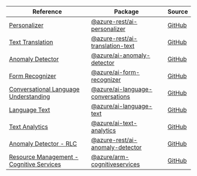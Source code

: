 | Reference | Package | Source |
|---|---|---|
|[Personalizer](ai-personalizer-rest-readme.md)|[@azure-rest/ai-personalizer](https://www.npmjs.com/package/@azure-rest/ai-personalizer)|[GitHub](https://github.com/Azure/azure-sdk-for-js/blob/main/sdk/personalizer/ai-personalizer-rest)|
|[Text Translation](ai-translation-text-rest-readme.md)|[@azure-rest/ai-translation-text](https://www.npmjs.com/package/@azure-rest/ai-translation-text)|[GitHub](https://github.com/Azure/azure-sdk-for-js/blob/main/sdk/translation/ai-translation-text-rest)|
|[Anomaly Detector](ai-anomaly-detector-readme.md)|[@azure/ai-anomaly-detector](https://www.npmjs.com/package/@azure/ai-anomaly-detector)|[GitHub](https://github.com/Azure/azure-sdk-for-js/blob/main/sdk/anomalydetector/ai-anomaly-detector)|
|[Form Recognizer](ai-form-recognizer-readme.md)|[@azure/ai-form-recognizer](https://www.npmjs.com/package/@azure/ai-form-recognizer)|[GitHub](https://github.com/Azure/azure-sdk-for-js/blob/main/sdk/formrecognizer/ai-form-recognizer)|
|[Conversational Language Understanding](ai-language-conversations-readme.md)|[@azure/ai-language-conversations](https://www.npmjs.com/package/@azure/ai-language-conversations)|[GitHub](https://github.com/Azure/azure-sdk-for-js/blob/main/sdk/cognitivelanguage/ai-language-conversations)|
|[Language Text](ai-language-text-readme.md)|[@azure/ai-language-text](https://www.npmjs.com/package/@azure/ai-language-text)|[GitHub](https://github.com/Azure/azure-sdk-for-js/blob/main/sdk/cognitivelanguage/ai-language-text)|
|[Text Analytics](ai-text-analytics-readme.md)|[@azure/ai-text-analytics](https://www.npmjs.com/package/@azure/ai-text-analytics)|[GitHub](https://github.com/Azure/azure-sdk-for-js/blob/main/sdk/textanalytics/ai-text-analytics)|
|[Anomaly Detector - RLC](ai-anomaly-detector-rest-readme.md)|[@azure-rest/ai-anomaly-detector](https://www.npmjs.com/package/@azure-rest/ai-anomaly-detector)|[GitHub](https://github.com/Azure/azure-sdk-for-js/blob/main/sdk/anomalydetector/ai-anomaly-detector-rest)|
|[Resource Management - Cognitive Services](arm-cognitiveservices-readme.md)|[@azure/arm-cognitiveservices](https://www.npmjs.com/package/@azure/arm-cognitiveservices)|[GitHub](https://github.com/Azure/azure-sdk-for-js/blob/main/sdk/cognitiveservices/arm-cognitiveservices)|
